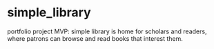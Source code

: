 # simple_library
portfolio project MVP: simple library is home for scholars and readers, where patrons can browse and read books that interest them.
